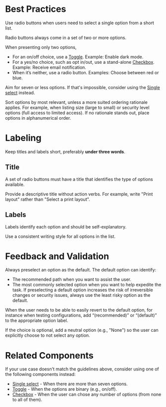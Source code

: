 # Best Practices

Use radio buttons when users need to select a single option from a short list.

Radio buttons always come in a set of two or more options.

When presenting only two options,

- For an on/off choice, use a [Toggle](https://plasma.coveo.com/form/FlatSelect). Example: Enable dark mode.
- For a yes/no choice, such as opt in/out, use a stand-alone [Checkbox](https://plasma.coveo.com/form/Checkbox). Example: Receive email notification.
- When it’s neither, use a radio button. Examples: Choose between red or blue.

Aim for seven or less options. If that's impossible, consider using the [Single select](https://plasma.coveo.com/form/SingleSelect) instead.

Sort options by most relevant, unless a more suited ordering rationale applies. For example, when listing size (large to small) or security level options (full access to limited access). If no rationale stands out, place options in alphanumerical order.

# Labeling

Keep titles and labels short, preferably **under three words**.

## Title

A set of radio buttons must have a title that identifies the type of options available.

Provide a descriptive title without action verbs. For example, write "Print layout" rather than "Select a print layout".

## Labels

Labels identify each option and should be self-explanatory.

Use a consistent writing style for all options in the list.

# Feedback and Validation

Always preselect an option as the default. The default option can identify:

- The recommended path when you want to assist the user.
- The most commonly selected option when you want to help expedite the task.
  If preselecting a default option increases the risk of irreversible changes or security issues, always use the least risky option as the default.

When the user needs to be able to easily revert to the default option, for instance when testing configurations, add “(recommended)” or “(default)” to the appropriate option label.

If the choice is optional, add a neutral option (e.g., "None") so the user can explicitly choose to not select any option.

# Related Components

If your use case doesn't match the guidelines above, consider using one of the following components instead:

- [Single select](https://plasma.coveo.com/form/SingleSelect) - When there are more than seven options.
- [Toggle](https://plasma.coveo.com/form/FlatSelect) - When the options are binary (e.g., on/off).
- [Checkbox](https://plasma.coveo.com/form/Checkbox) - When the user can chose any number of options (from none to all of them).
